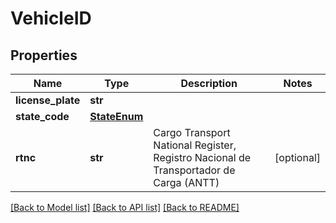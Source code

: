 # VehicleID

## Properties
Name | Type | Description | Notes
------------ | ------------- | ------------- | -------------
**license_plate** | **str** |  | 
**state_code** | [**StateEnum**](StateEnum.md) |  | 
**rtnc** | **str** | Cargo Transport National Register, Registro Nacional de Transportador de Carga (ANTT) | [optional] 

[[Back to Model list]](../README.md#documentation-for-models) [[Back to API list]](../README.md#documentation-for-api-endpoints) [[Back to README]](../README.md)


